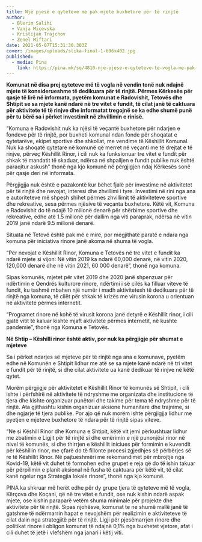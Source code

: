 ```yaml
---
title: Një pjesë e qyteteve me pak mjete buxhetore për të rinjtë
author:
  - Blerim Salihi
  - Vanja Micevska
  - Kristijan Trajchov
  - Zenel Miftari
date: 2021-05-07T15:31:30.303Z
cover: /images/uploads/slika-final-1-696x402.jpg
published:
  - media: Pina
    link: https://pina.mk/sq/4810-nje-pjese-e-qyteteve-te-vogla-me-pak-mjete-buxhetore-per-te-rinjte/
---
```

**Komunat në disa prej qyteteve më të vogla në vendin tonë nuk ndajnë mjete të konsiderueshme të dedikuara për të rinjtë. Përmes Kërkesës për qasje të lirë në informata, pyetëm komunat e Radovishit, Tetovës dhe Shtipit se sa mjete kanë ndarë në tre vitet e fundit, të cilat janë të caktuara për aktivitete të të rinjve dhe informatat tregojnë se ka edhe shumë punë për tu bërë sa i përket investimit në zhvillimin e rinisë.**

“Komuna e Radovishit nuk ka njësi të veçantë buxhetore për ndarjen e fondeve për të rinjtë, por buxheti komunal ndan fonde për shoqatat e qytetarëve, ekipet sportive dhe shkollat, ​​me vendime të Këshillit Komunal. Nuk ka shoqatë qytetare në komunë që merret në veçanti me të drejtat e të rinjve, përveç Këshillit Rinor, i cili nuk ka funksionuar tre vitet e fundit për shkak të mandatit të skaduar, ndërsa në shpalljen e fundit publike nuk është paraqitur askush” thonë nga kjo komunë në përgjigjen ndaj Kërkesës sonë për qasje deri në informata.

Përgjigjja nuk është e pazakontë kur bëhet fjalë për investime në aktivitetet për të rinjtë dhe nevojat, interesi dhe zhvillimi i tyre. Investimi në rini nga ana e autoriteteve më shpesh shihet përmes zhvillimit të aktiviteteve sportive dhe rekreative, sesa përmes njësive të veçanta buxhetore. Këtë vit, Komuna e Radovishit do të ndajë 10 milionë denarë për shërbime sportive dhe rekreative, edhe atë 1.5 milionë për dallim nga viti paraprak, ndërsa në vitin 2019 janë ndarë 9.5 milionë denarë.

Situata në Tetovë është pak më e mirë, por megjithatë paratë e ndara nga komuna për iniciativa rinore janë akoma në shuma të vogla.

“Për nevojat e Këshillit Rinor, Komuna e Tetovës në tre vitet e fundit ka ndarë mjete si vijon: Në vitin 2019 ka ndarë 60,000 denarë, në vitin 2020, 120,000 denarë dhe në vitin 2021, 60 000 denarë”, thonë nga komuna.

Sipas komunës, mjetet për vitet 2019 dhe 2020 janë shpenzuar për ndërtimin e Qendrës kulturore rinore, ndërtimi i së cilës ka filluar viteve të fundit, ku tashmë mbahen një numër i madh aktivitetesh të dedikuara për të rinjtë nga komuna, të cilët për shkak të krizës me virusin korona u orientuan në aktivitete përmes internetit.

“Programet rinore në kohë të virusit korona janë detyrë e Këshillit rinor, i cili gjatë vitit të kaluar kishte mjaft aktivitete përmes internetit, në kushte pandemie”, thonë nga Komuna e Tetovës.

**Në Shtip – Këshilli rinor është aktiv, por nuk ka përgjigje për shumat e mjeteve**

Sa i përket ndarjes së mjeteve për të rinjtë nga ana e komunave, pyetëm edhe në Komunën e Shtipit lidhur me atë se sa mjete kanë ndarë në tri vitet e fundit për të rinjtë, si dhe cilat aktivitete ua kanë dedikuar të rinjve në këtë qytet.

Morëm përgjigje për aktivitetet e Këshillit Rinor të komunës së Shtipit, i cili ishte i përfshirë në aktivitete të ndryshme me organizata dhe institucione të tjera dhe kishte organizuar punëtori dhe takime për tema të ndryshme për të rinjtë. Ata gjithashtu kishin organizuar aksione humanitare dhe trajnime, si dhe ngjarje të tjera publike. Por ajo që nuk morëm ishte përgjigjja lidhur me pyetjen e mjeteve buxhetore të ndara për të rinjtë sipas viteve.

“Ne si Këshill Rinor dhe Komuna e Shtipit, këtë vit jemi përkushtuar lidhur me zbatimin e Ligjit për të rinjtë si dhe emërimin e një punonjësi rinor në nivel të komunës, si dhe thirrjen e këshillit iniciues për formimin e kuvendit për këshillin rinor, me çfarë do të fillonte procesi zgjedhjes së përbërjes së re të Këshillit Rinor. Në pajtueshmëri me rekomandimet për mbrojtje nga Kovid-19, këtë vit duhet të formohen edhe grupet e reja që do të ishin takuar për përpilimin e planit aksional në fusha të caktuara për këtë vit, të cilat kanë ngelur nga Strategjia lokale rinore”, thonë nga kjo komunë.

PINA ka shkruar më herët edhe për dy grupe tjera të qyteteve më të vogla, Kërçova dhe Koçani, që në tre vitet e fundit, ose nuk kishin ndarë aspak mjete, ose kishin paraparë vetëm shuma minimale për projekte dhe aktivitete për të rinjtë. Sipas njohësve, komunat te ne shumë rrallë janë të gatshme të ndërmarrin hapat e nevojshëm për realizimin e aktiviteteve të cilat dalin nga strategjitë për të rinjtë. Ligji për pjesëmarrjen rinore dhe politikat rinore i obligon komunat të ndajnë 0,1% nga buxhetet vjetore, afat i cili duhet të jetë i vlefshëm nga janari i këtij viti.